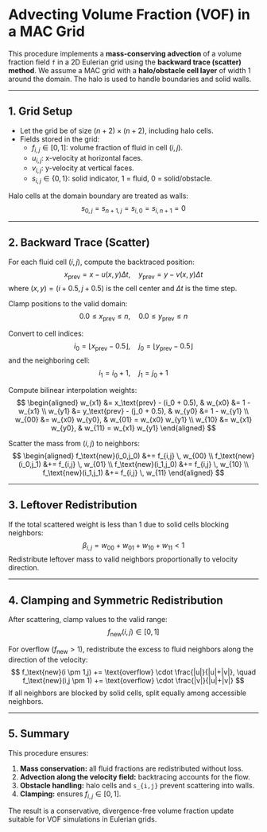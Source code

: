 # Advecting Volume Fraction (VOF) in a MAC Grid

This procedure implements a **mass-conserving advection** of a volume fraction
field `f` in a 2D Eulerian grid using the **backward trace (scatter) method**.
We assume a MAC grid with a **halo/obstacle cell layer** of width 1 around the
domain. The halo is used to handle boundaries and solid walls.

---

## 1. Grid Setup

- Let the grid be of size $(n+2) \times (n+2)$, including halo cells.
- Fields stored in the grid:
  - $f_{i,j} \in [0,1]$: volume fraction of fluid in cell $(i,j)$.
  - $u_{i,j}$: x-velocity at horizontal faces.
  - $v_{i,j}$: y-velocity at vertical faces.
  - $s_{i,j} \in \{0,1\}$: solid indicator, $1$ = fluid, $0$ = solid/obstacle.

Halo cells at the domain boundary are treated as walls:
$$
s_{0,j} = s_{n+1,j} = s_{i,0} = s_{i,n+1} = 0
$$

---

## 2. Backward Trace (Scatter)

For each fluid cell $(i,j)$, compute the backtraced position:
$$
x_\text{prev} = x - u(x,y) \Delta t, \quad
y_\text{prev} = y - v(x,y) \Delta t
$$
where $(x,y) = (i+0.5, j+0.5)$ is the cell center and $\Delta t$ is the time
step.  

Clamp positions to the valid domain:
$$
0.0 \le x_\text{prev} \le n, \quad
0.0 \le y_\text{prev} \le n
$$

Convert to cell indices:
$$
i_0 = \lfloor x_\text{prev} - 0.5 \rfloor, \quad
j_0 = \lfloor y_\text{prev} - 0.5 \rfloor
$$
and the neighboring cell:
$$
i_1 = i_0 + 1, \quad j_1 = j_0 + 1
$$

Compute bilinear interpolation weights:
$$
\begin{aligned}
w_{x1} &= x_\text{prev} - (i_0 + 0.5), & w_{x0} &= 1 - w_{x1} \\
w_{y1} &= y_\text{prev} - (j_0 + 0.5), & w_{y0} &= 1 - w_{y1} \\
w_{00} &= w_{x0} w_{y0}, & w_{01} = w_{x0} w_{y1} \\
w_{10} &= w_{x1} w_{y0}, & w_{11} = w_{x1} w_{y1}
\end{aligned}
$$

Scatter the mass from $(i,j)$ to neighbors:
$$
\begin{aligned}
f_\text{new}(i_0,j_0) &+= f_{i,j} \, w_{00} \\
f_\text{new}(i_0,j_1) &+= f_{i,j} \, w_{01} \\
f_\text{new}(i_1,j_0) &+= f_{i,j} \, w_{10} \\
f_\text{new}(i_1,j_1) &+= f_{i,j} \, w_{11}
\end{aligned}
$$

---

## 3. Leftover Redistribution

If the total scattered weight is less than 1 due to solid cells blocking
neighbors:
$$
\beta_{i,j} = w_{00} + w_{01} + w_{10} + w_{11} < 1
$$
Redistribute leftover mass to valid neighbors proportionally to velocity
direction.

---

## 4. Clamping and Symmetric Redistribution

After scattering, clamp values to the valid range:
$$
f_\text{new}(i,j) \in [0,1]
$$

For overflow $(f_\text{new} > 1)$, redistribute the excess to fluid neighbors
along the direction of the velocity:
$$
f_\text{new}(i \pm 1,j) += \text{overflow} \cdot \frac{|u|}{|u|+|v|}, \quad
f_\text{new}(i,j \pm 1) += \text{overflow} \cdot \frac{|v|}{|u|+|v|}
$$
If all neighbors are blocked by solid cells, split equally among accessible
neighbors.

---

## 5. Summary

This procedure ensures:

1. **Mass conservation:** all fluid fractions are redistributed without loss.
2. **Advection along the velocity field:** backtracing accounts for the flow.
3. **Obstacle handling:** halo cells and `s_{i,j}` prevent scattering into
walls.
4. **Clamping:** ensures $f_{i,j} \in [0,1]$.

The result is a conservative, divergence-free volume fraction update suitable
for VOF simulations in Eulerian grids.